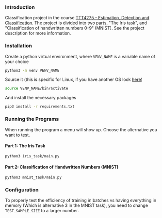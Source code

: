 ### Introduction

Classification project in the course [TTT4275 - Estimation, Detection and Classification](https://www.ntnu.edu/studies/courses/TTT4275#tab=omEmnet). The project is divided into two parts, "The Iris task", and "Classification of handwritten numbers 0-9" (MNIST). See the project description for more information.

### Installation

Create a python virtual environment, where `VENV_NAME` is a variable name of your choice
```bash 
python3 -m venv VENV_NAME
```

Source it (this is specific for Linux, if you have another OS look [here](https://docs.python.org/3/library/venv.html#how-venvs-work))
```bash 
source VENV_NAME/bin/activate
```

And install the necessary packages
```bash 
pip3 install -r requirements.txt   
```

### Running the Programs

When running the program a menu will show up. Choose the alternative you want to test.

#### Part 1: The Iris Task

```bash 
python3 iris_task/main.py
```

#### Part 2: Classification of Handwritten Numbers (MNIST)

```bash 
python3 mnist_task/main.py
```

### Configuration

To properly test the efficiency of training in batches vs having everything in memory (Which is alternative 3 in the MNIST task), you need to change `TEST_SAMPLE_SIZE` to a larger number.